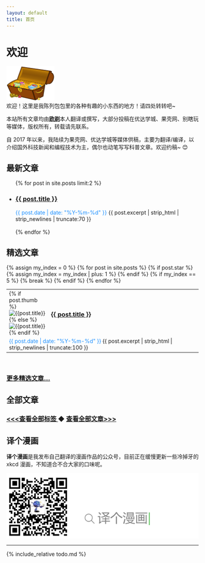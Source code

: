 ```yaml
---
layout: default
title: 首页
---
```


# 欢迎

<img src="/img/treasure-161753.svg" width="25%" class="img-responsive" alt=""/> 
<br>欢迎！这里是我陈列包包里的各种有趣的小东西的地方！请四处转转吧~

本站所有文章均由<b><a href="https://oicebot.github.io/about">欧剃</a></b>本人翻译或撰写，大部分投稿在优达学城、果壳网、别瞎玩等媒体，版权所有，转载请先联系。

自 2017 年以来，我陆续为果壳网、优达学城等媒体供稿，主要为翻译/编译，以介绍国外科技新闻和编程技术为主，偶尔也动笔写写科普文章。欢迎约稿~ 😊

## 最新文章

<ul>
{% for post in site.posts limit:2 %}
      <li>
        <h3><a href="{{ post.url }}">{{ post.title }}</a></h3><span style="color:dodgerblue;">{{ post.date | date: "%Y-%m-%d" }}</span> {{ post.excerpt | strip_html | strip_newlines | truncate:70 }} 
        <br><br>
      </li>
{% endfor %}
</ul>

## 精选文章

<table>
  {% assign my_index = 0 %}
  {% for post in site.posts %}
    {% if post.star %}
      <tr width="100%"><td width="96px">
          {% if post.thumb %}
          <img width="100%" src="{{ post.thumb }}" alt="{{post.title}}">
          {% else %}
          <img width="100%" src="{{ site.thumb }}" alt="{{post.title}}">
          {% endif %}
      </td>
      <td>
        <h3><a href="{{ post.url }}">{{ post.title }}</a></h3>
        </td>
      </tr>
      <tr><td colspan="2"><span style="color:dodgerblue;">{{ post.date | date: "%Y-%m-%d" }}</span> {{ post.excerpt | strip_html | strip_newlines | truncate:100 }} </td></tr>
      {% assign my_index = my_index | plus: 1 %}
    {% endif %}
    {% if my_index == 5 %}
      {% break %}
    {% endif %}
  {% endfor %}
  </table>
  <br>
  <h3><a href="https://oicebot.github.io/blog"> 更多精选文章… </a> </h3>


## 全部文章

<h3><a href="https://oicebot.github.io/tags"> <<<查看全部标签 </a> 
  ◆   <a href="https://oicebot.github.io/titles"> 查看全部文章>>> </a></h3>

## 译个漫画

**译个漫画**是我发布自己翻译的漫画作品的公众号，目前正在缓慢更新一些冷掉牙的 xkcd 漫画，不知道合不合大家的口味呢。

<img src="/assets/images/wechatID.png" class="img-responsive" alt="欢迎关注！" />

----

{% include_relative todo.md %}
